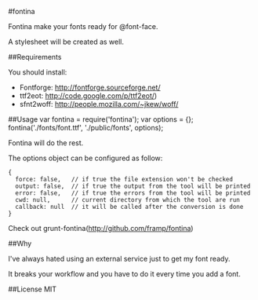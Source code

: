 #fontina

Fontina make your fonts ready for @font-face.

A stylesheet will be created as well.

##Requirements

You should install:

 - Fontforge:   http://fontforge.sourceforge.net/
 - ttf2eot:     http://code.google.com/p/ttf2eot/)
 - sfnt2woff:   http://people.mozilla.com/~jkew/woff/

##Usage
    var fontina = require('fontina');
    var options = {};
    fontina('./fonts/font.ttf', './public/fonts', options);

Fontina will do the rest.

The options object can be configured as follow:

    {
      force: false,   // if true the file extension won't be checked
      output: false,  // if true the output from the tool will be printed
      error: false,   // if true the errors from the tool will be printed
      cwd: null,      // current directory from which the tool are run
      callback: null  // it will be called after the conversion is done
    }
    
Check out grunt-fontina(http://github.com/framp/fontina)
    
##Why

I've always hated using an external service just to get my font ready.

It breaks your workflow and you have to do it every time you add a font.

##License
MIT

